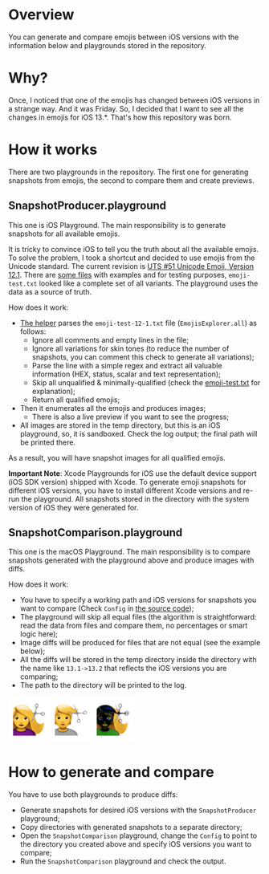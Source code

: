 # Overview

You can generate and compare emojis between iOS versions with the information below and playgrounds stored in the repository.

# Why?

Once, I noticed that one of the emojis has changed between iOS versions in a strange way. And it was Friday. So, I decided that I want to see all the changes in emojis for iOS 13.*. That's how this repository was born.

# How it works

There are two playgrounds in the repository. The first one for generating snapshots from emojis, the second to compare them and create previews.

## SnapshotProducer.playground

This one is iOS Playground. The main responsibility is to generate snapshots for all available emojis. 

It is tricky to convince iOS to tell you the truth about all the available emojis. To solve the problem, I took a shortcut and decided to use emojis from the Unicode standard. The current revision is [UTS #51 Unicode Emoji, Version 12.1](http://www.unicode.org/reports/tr51/tr51-16.html). There are [some files](https://unicode.org/Public/emoji/12.1/) with examples and for testing purposes, `emoji-test.txt` looked like a complete set of all variants. The playground uses the data as a source of truth.

How does it work:

* [The helper](https://github.com/dive/emojis-over-time/blob/master/SnapshotProducer.playground/Contents.swift#L59) parses the `emoji-test-12-1.txt` file (`EmojisExplorer.all`) as follows:
  * Ignore all comments and empty lines in the file;
  * Ignore all variations for skin tones (to reduce the number of snapshots, you can comment this check to generate all variations);
  * Parse the line with a simple regex and extract all valuable information (HEX, status, scalar and text representation);
  * Skip all unqualified & minimally-qualified (check the [emoji-test.txt](https://unicode.org/Public/emoji/12.1/emoji-test.txt) for explanation);
  * Return all qualified emojis;
* Then it enumerates all the emojis and produces images;
  * There is also a live preview if you want to see the progress;
* All images are stored in the temp directory, but this is an iOS playground, so, it is sandboxed. Check the log output; the final path will be printed there.

As a result, you will have snapshot images for all qualified emojis.

**Important Note**: Xcode Playgrounds for iOS use the default device support (iOS SDK version) shipped with Xcode. To generate emoji snapshots for different iOS versions, you have to install different Xcode versions and re-run the playground. All snapshots stored in the directory with the system version of iOS they were generated for.

## SnapshotComparison.playground

This one is the macOS Playground. The main responsibility is to compare snapshots generated with the playground above and produce images with diffs.

How does it work:

* You have to specify a working path and iOS versions for snapshots you want to compare (Check `Config` in [the source code](https://github.com/dive/emojis-over-time/blob/master/SnapshotComparison.playground/Contents.swift));
* The playground will skip all equal files (the algorithm is straightforward: read the data from files and compare them, no percentages or smart logic here);
* Image diffs will be produced for files that are not equal (see the example below);
* All the diffs will be stored in the temp directory inside the directory with the name like `13.1->13.2` that reflects the iOS versions you are comparing;
* The path to the directory will be printed to the log.

<img src="emojis_diff/13.1-%3E13.2/person_getting_haircut.png" width="250">

# How to generate and compare

You have to use both playgrounds to produce diffs:

* Generate snapshots for desired iOS versions with the `SnapshotProducer` playground;
* Copy directories with generated snapshots to a separate directory;
* Open the `SnapshotComparison` playground, change the `Config` to point to the directory you created above and specify iOS versions you want to compare;
* Run the `SnapshotComparison` playground and check the output.

